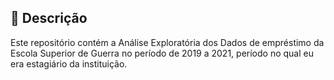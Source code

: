 ## :memo: Descrição
Este repositório contém a Análise Exploratória dos Dados de empréstimo da Escola Superior de Guerra no período de 2019 a 2021, período no qual eu era estagiário da instituição.
